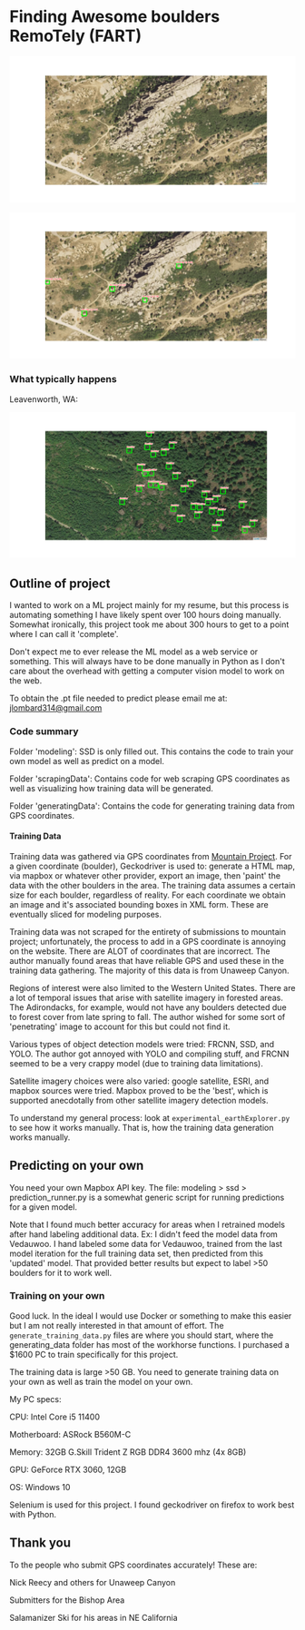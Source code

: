 # Finding Awesome boulders RemoTely (FART)

![Original](assets/vedauwoo_start.png)

![Final](assets/vedauwoo_complete_ex.png)


### What typically happens

Leavenworth, WA:

![alt text](assets/bad%20boi.png)


## Outline of project

I wanted to work on a ML project mainly for my resume, but this process is automating
something I have likely spent over 100 hours doing manually. Somewhat ironically,
this project took me about 300 hours to get to a point where I can call it 'complete'.

Don't expect me to ever release the ML model as a web service or something. This will always
have to be done manually in Python as I don't care about the overhead with getting a computer
vision model to work on the web.

To obtain the .pt file needed to predict please email me at: jlombard314@gmail.com

### Code summary

Folder 'modeling': SSD is only filled out. This contains the code to train your own model
as well as predict on a model.

Folder 'scrapingData': Contains code for web scraping GPS coordinates as well as
visualizing how training data will be generated.

Folder 'generatingData': Contains the code for generating training data from GPS
coordinates.

#### Training Data

Training data was gathered via GPS coordinates from [Mountain Project](https://www.mountainproject.com/).
For a given coordinate (boulder), Geckodriver is used to: generate a HTML map, via mapbox or whatever other provider,
export an image, then 'paint' the data with the other boulders in the area. The training data
assumes a certain size for each boulder, regardless of reality. For each coordinate we obtain
an image and it's associated bounding boxes in XML form. These are eventually sliced for modeling
purposes.

Training data was not scraped for the entirety of submissions to mountain project; unfortunately,
the process to add in a GPS coordinate is annoying on the website. There are ALOT of coordinates
that are incorrect. The author manually found areas that have reliable GPS 
and used these in the training data gathering. The majority of this data is from Unaweep Canyon.

Regions of interest were also limited to the Western United States. There are a lot of temporal issues
that arise with satellite imagery in forested areas. The Adirondacks, for example, would not have any
boulders detected due to forest cover from late spring to fall. The author wished for some sort of
'penetrating' image to account for this but could not find it.

Various types of object detection models were tried: FRCNN, SSD, and YOLO. The author got annoyed with YOLO
and compiling stuff, and FRCNN seemed to be a very crappy model (due to training data limitations).

Satellite imagery choices were also varied: google satellite, ESRI, and mapbox sources were tried.
Mapbox proved to be the 'best', which is supported anecdotally from other satellite imagery detection models.

To understand my general process: look at `experimental_earthExplorer.py` to see how it works manually. That is,
how the training data generation works manually.

## Predicting on your own

You need your own Mapbox API key. The file: modeling > ssd > prediction_runner.py
is a somewhat generic script for running predictions for a given model. 

Note that I found much better accuracy for areas when I retrained models after hand labeling
additional data. Ex: I didn't feed the model data from Vedauwoo. I hand labeled some data
for Vedauwoo, trained from the last model iteration for the full training data set, then predicted
from this 'updated' model. That provided better results but expect to label >50 boulders for it
to work well.

### Training on your own

Good luck. In the ideal I would use Docker or something to make this easier but
I am not really interested in that amount of effort. The `generate_training_data.py`
files are where you should start, where the generating_data folder has most of the
workhorse functions. I purchased a $1600 PC to train specifically for this project.

The training data is large >50 GB. You need to generate training data on your own as well
as train the model on your own.

My PC specs:

CPU: Intel Core i5 11400

Motherboard: ASRock B560M-C

Memory: 32GB G.Skill Trident Z RGB DDR4 3600 mhz (4x 8GB)

GPU: GeForce RTX 3060, 12GB

OS: Windows 10

Selenium is used for this project. I found geckodriver on firefox to work best
with Python.

## Thank you

To the people who submit GPS coordinates accurately! These are:

Nick Reecy and others for Unaweep Canyon

Submitters for the Bishop Area

Salamanizer Ski for his areas in NE California

